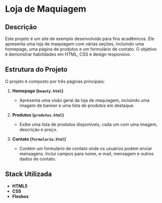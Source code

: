# Loja de Maquiagem

## Descrição

Este projeto é um site de exemplo desenvolvido para fins acadêmicos. Ele apresenta uma loja de maquiagem com várias seções, incluindo uma homepage, uma página de produtos e um formulário de contato. O objetivo é demonstrar habilidades em HTML, CSS e design responsivo.

## Estrutura do Projeto

O projeto é composto por três páginas principais:

1. **Homepage (`beauty.html`)**
   - Apresenta uma visão geral da loja de maquiagem, incluindo uma imagem de banner e uma lista de produtos em destaque.

2. **Produtos (`produtos.html`)**
   - Exibe uma lista de produtos disponíveis, cada um com uma imagem, descrição e preço.

3. **Contato (`formulario.html`)**
   - Contém um formulário de contato onde os usuários podem enviar mensagens. Inclui campos para nome, e-mail, mensagem e outros dados de contato.

## Stack Utilizada

- **HTML5**
- **CSS**
- **Flexbox**
